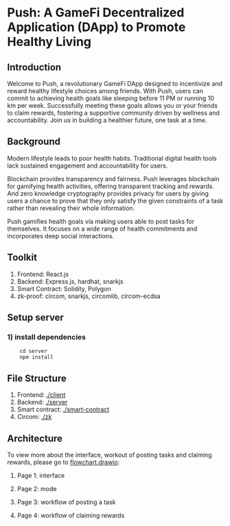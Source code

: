 # Push: A GameFi Decentralized Application (DApp) to Promote Healthy Living

## Introduction

Welcome to Push, a revolutionary GameFi DApp designed to incentivize and reward healthy lifestyle choices among friends. With Push, users can commit to achieving health goals like sleeping before 11 PM or running 10 km per week. Successfully meeting these goals allows you or your friends to claim rewards, fostering a supportive community driven by wellness and accountability. Join us in building a healthier future, one task at a time.

## Background

Modern lifestyle leads to poor health habits. Traditional digital health tools lack sustained engagement and accountability for users.

Blockchain provides transparency and fairness. Push leverages blockchain for gamifying health activities, offering transparent tracking and rewards. And zero knowledge cryptography provides privacy for users by giving users a chance to prove that they only satisfy the given constraints of a task rather than revealing their whole information.

Push gamifies health goals via making users able to post tasks for themselves. It focuses on a wide range of health commitments and incorporates deep social interactions.

## Toolkit

1. Frontend: React.js
2. Backend: Express.js, hardhat, snarkjs
3. Smart Contract: Solidity, Polygon
4. zk-proof: circom, snarkjs, circomlib, circom-ecdsa

## Setup server

### 1) install dependencies

```(shell)
    cd server
    npm install
```

## File Structure

1. Frontend: [./client](./client)
2. Backend: [./server](./server)
3. Smart contract: [./smart-contract](./smart-contract)
4. Circom: [./zk](./zk)

## Architecture

To view more about the interface, workout of posting tasks and claiming rewards, please go to [flowchart.drawio](./server/flowchart.drawio):

1. Page 1: interface

2. Page 2: mode

3. Page 3: workflow of posting a task

4. Page 4: workflow of claiming rewards

